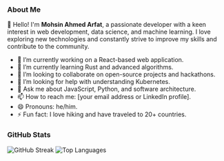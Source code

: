### About Me

👋 Hello! I'm **Mohsin Ahmed Arfat**, a passionate developer with a keen interest in web development, data science, and machine learning. I love exploring new technologies and constantly strive to improve my skills and contribute to the community.

- 🔭 I’m currently working on a React-based web application.
- 🌱 I’m currently learning Rust and advanced algorithms.
- 👯 I’m looking to collaborate on open-source projects and hackathons.
- 🤔 I’m looking for help with understanding Kubernetes.
- 💬 Ask me about JavaScript, Python, and software architecture.
- 📫 How to reach me: [your email address or LinkedIn profile].
- 😄 Pronouns: he/him.
- ⚡ Fun fact: I love hiking and have traveled to 20+ countries.

### GitHub Stats

![GitHub Streak](https://github-readme-streak-stats.herokuapp.com/?user=mohsinahmedarfat&theme=dark&hide_border=true)
![Top Languages](https://github-readme-stats.vercel.app/api/top-langs/?username=mohsinahmedarfat&layout=compact&theme=dark&hide_border=true)
